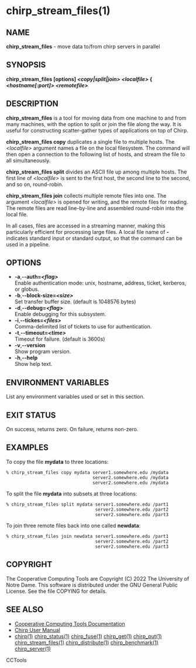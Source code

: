 






















# chirp_stream_files(1)

## NAME
**chirp_stream_files** - move data to/from chirp servers in parallel

## SYNOPSIS
**chirp_stream_files [options] _&lt;copy|split|join&gt;_ _&lt;localfile&gt;_ { _&lt;hostname[:port]&gt;_ _&lt;remotefile&gt;_**

## DESCRIPTION

**chirp_stream_files** is a tool for moving data from one machine to and from many machines, with the option to split or join the file along the way.  It is useful for constructing scatter-gather types of applications on top of Chirp.

**chirp_stream_files copy** duplicates a single file to multiple hosts.  The _&lt;localfile&gt;_ argument names a file on the local filesystem.  The command will then open a connection to the following list of hosts, and stream the file to all simultaneously.

**chirp_stream_files split** divides an ASCII file up among multiple hosts.  The first line of _&lt;localfile&gt;_ is sent to the first host, the second line to the second, and so on, round-robin.

**chirp_stream_files join** collects multiple remote files into one.  The argument _&lt;localfile&gt;_ is opened for writing, and the remote files for reading.  The remote files are read line-by-line and assembled round-robin into the local file.

In all cases, files are accessed in a streaming manner, making this particularly efficient for processing large files.  A local file name of **-** indicates standard input or standard output, so that the command can be used in a pipeline.
## OPTIONS


- **-a**,**--auth=_&lt;flag&gt;_**<br /> Enable authentication mode: unix, hostname, address, ticket, kerberos, or globus.
- **-b**,**--block-size=_&lt;size&gt;_**<br />Set transfer buffer size. (default is 1048576 bytes)
- **-d**,**--debug=_&lt;flag&gt;_**<br />Enable debugging for this subsystem.
- **-i**,**--tickes=_&lt;files&gt;_**<br />Comma-delimited list of tickets to use for authentication.
- **-t**,**--timeout=_&lt;time&gt;_**<br />Timeout for failure. (default is 3600s)
- **-v**,**--version**<br />Show program version.
- **-h**,**--help**<br />Show help text.


## ENVIRONMENT VARIABLES
List any environment variables used or set in this section.

## EXIT STATUS
On success, returns zero.  On failure, returns non-zero.

## EXAMPLES

To copy the file **mydata** to three locations:

```
% chirp_stream_files copy mydata server1.somewhere.edu /mydata
                                 server2.somewhere.edu /mydata
                                 server2.somewhere.edu /mydata
```

To split the file **mydata** into subsets at three locations:

```
% chirp_stream_files split mydata server1.somewhere.edu /part1
                                  server2.somewhere.edu /part2
                                  server2.somewhere.edu /part3
```

To join three remote files back into one called **newdata**:

```
% chirp_stream_files join newdata server1.somewhere.edu /part1
                                  server2.somewhere.edu /part2
                                  server2.somewhere.edu /part3
```

## COPYRIGHT

The Cooperative Computing Tools are Copyright (C) 2022 The University of Notre Dame.  This software is distributed under the GNU General Public License.  See the file COPYING for details.

## SEE ALSO


- [Cooperative Computing Tools Documentation]("../index.html")
- [Chirp User Manual]("../chirp.html")
- [chirp(1)](chirp.md)  [chirp_status(1)](chirp_status.md)  [chirp_fuse(1)](chirp_fuse.md)  [chirp_get(1)](chirp_get.md)  [chirp_put(1)](chirp_put.md)  [chirp_stream_files(1)](chirp_stream_files.md)  [chirp_distribute(1)](chirp_distribute.md)  [chirp_benchmark(1)](chirp_benchmark.md)  [chirp_server(1)](chirp_server.md)


CCTools

